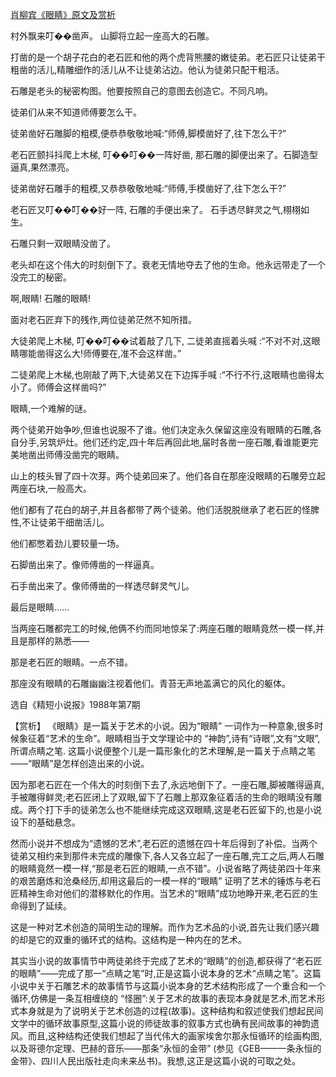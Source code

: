 [肖柳宾《眼睛》原文及赏析](https://www.vrrw.net/wx/15190.html)

村外飘来叮��凿声。 山脚将立起一座高大的石雕。

打凿的是一个胡子花白的老石匠和他的两个虎背熊腰的嫩徒弟。老石匠只让徒弟干粗凿的活儿,精雕细作的活儿从不让徒弟沾边。他认为徒弟只配干粗活。

石雕是老头的秘密构图。他要按照自己的意图去创造它。不同凡响。

徒弟们从来不知道师傅要怎么干。

徒弟凿好石雕脚的粗模,便恭恭敬敬地喊:“师傅,脚模凿好了,往下怎么干?”

老石匠颤抖抖爬上木梯, 叮��叮��一阵好凿, 那石雕的脚便出来了。石脚造型逼真,果然漂亮。

徒弟凿好石雕手的粗模,又恭恭敬敬地喊:“师傅,手模凿好了,往下怎么干?”

老石匠又叮��叮��好一阵, 石雕的手便出来了。 石手透尽鲜灵之气,栩栩如生。

石雕只剩一双眼睛没凿了。

老头却在这个伟大的时刻倒下了。衰老无情地夺去了他的生命。他永远带走了一个没完工的秘密。

啊,眼睛! 石雕的眼睛!

面对老石匠弃下的残作,两位徒弟茫然不知所措。

大徒弟爬上木梯, 叮��叮��试着敲了几下, 二徒弟直摇着头喊 :“不对不对,这眼睛哪能凿得这么大!师傅要在,准不会这样凿。”

二徒弟爬上木梯,也刚敲了两下,大徒弟又在下边挥手喊 :“不行不行,这眼睛也凿得太小了。师傅会这样凿吗?”

眼睛,一个难解的谜。

两个徒弟开始争吵,但谁也说服不了谁。他们决定永久保留这座没有眼睛的石雕,各自分手,另筑炉灶。他们还约定,四十年后再回此地,届时各凿一座石雕,看谁能更完美地凿出师傅没凿完的眼睛。

山上的枝头冒了四十次芽。两个徒弟回来了。他们各自在那座没眼睛的石雕旁立起两座石块,一般高大。

他们都有了花白的胡子,并且各都带了两个徒弟。他们活脱脱继承了老石匠的怪脾性,不让徒弟干细凿活儿。

他们都憋着劲儿要较量一场。

石脚凿出来了。像师傅凿的一样逼真。

石手凿出来了。像师傅凿的一样透尽鲜灵气儿。

最后是眼睛……

当两座石雕都完工的时候,他俩不约而同地惊呆了:两座石雕的眼睛竟然一模一样,并且是那样的熟悉——

那是老石匠的眼睛。一点不错。

那座没有眼睛的石雕幽幽注视着他们。青苔无声地盖满它的风化的躯体。

选自《精短小说报》1988年第7期



【赏析】 《眼睛》是一篇关于艺术的小说。因为“眼睛” 一词作为一种意象,很多时候象征着“艺术的生命”。眼睛相当于文学理论中的 “神韵”,诗有“诗眼”,文有“文眼”,所谓点睛之笔. 这篇小说便整个儿是一篇形象化的艺术理解,是一篇关于点睛之笔——“眼睛”是怎样创造出来的小说。

因为那老石匠在一个伟大的时刻倒下去了,永远地倒下了。一座石雕,脚被雕得逼真,手被雕得鲜灵;老石匠闭上了双眼,留下了石雕上那双象征着活的生命的眼睛没有雕成。两个打下手的徒弟怎么也不能继续完成这双眼睛,这是老石匠留下的,也是小说设下的基础悬念。

然而小说并不想成为“遗憾的艺术”,老石匠的遗憾在四十年后得到了补偿。当两个徒弟又相约来到那件未完成的雕像下,各人又各立起了一座石雕,完工之后,两人石雕的眼睛竟然一模一样,“那是老石匠的眼睛,一点不错”。小说省略了两徒弟四十年来的艰苦磨炼和沧桑经历,却用这最后的一模一样的“眼睛” 证明了艺术的锤炼与老石匠精神生命对他们的潜移默化的作用。当艺术的“眼睛”成功地睁开来,老石匠的生命得到了延续。

这是一种对艺术创造的简明生动的理解。而作为艺术品的小说,首先让我们感兴趣的却是它的双重的循环式的结构。这结构是一种内在的艺术。

其实当小说的故事情节中两徒弟终于完成了艺术的“眼睛”的创造,都获得了“老石匠的眼睛”——完成了那一“点睛之笔”时,正是这篇小说本身的艺术“点睛之笔”。这篇小说中关于石雕艺术的故事情节与这篇小说本身的艺术结构形成了一个重合和一个循环,仿佛是一条互相缠绕的 “怪圈”:关于艺术的故事的表现本身就是艺术,而艺术形式本身就是为了说明关于艺术创造的过程(故事)。这种结构和叙述使我们想起民间文学中的循环故事原型,这篇小说的师徒故事的叙事方式也确有民间故事的神韵遗风。而且,这种结构还使我们想起了当代伟大的画家埃舍尔那永恒循环的绘画构图,以及哥德尔定理、巴赫的音乐——那条“永恒的金带” (参见《GEB——一条永恒的金带》、四川人民出版社走向未来丛书)。我想,这正是这篇小说的可取之处。

